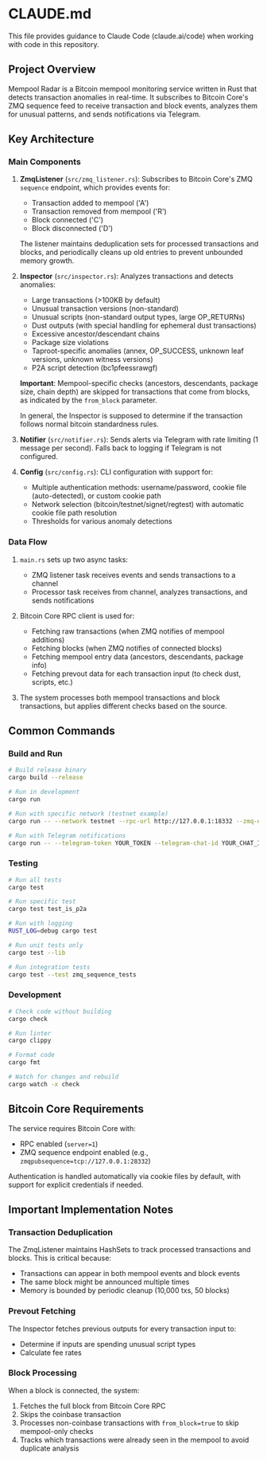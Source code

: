 # CLAUDE.md

This file provides guidance to Claude Code (claude.ai/code) when working with code in this repository.

## Project Overview

Mempool Radar is a Bitcoin mempool monitoring service written in Rust that detects transaction anomalies in real-time.
It subscribes to Bitcoin Core's ZMQ sequence feed to receive transaction and block events, analyzes them for unusual
patterns, and sends notifications via Telegram.

## Key Architecture

### Main Components

1. **ZmqListener** (`src/zmq_listener.rs`): Subscribes to Bitcoin Core's ZMQ `sequence` endpoint, which provides events
   for:
    - Transaction added to mempool ('A')
    - Transaction removed from mempool ('R')
    - Block connected ('C')
    - Block disconnected ('D')

   The listener maintains deduplication sets for processed transactions and blocks, and periodically cleans up old
   entries to prevent unbounded memory growth.

2. **Inspector** (`src/inspector.rs`): Analyzes transactions and detects anomalies:
    - Large transactions (>100KB by default)
    - Unusual transaction versions (non-standard)
    - Unusual scripts (non-standard output types, large OP_RETURNs)
    - Dust outputs (with special handling for ephemeral dust transactions)
    - Excessive ancestor/descendant chains
    - Package size violations
    - Taproot-specific anomalies (annex, OP_SUCCESS, unknown leaf versions, unknown witness versions)
    - P2A script detection (bc1pfeessrawgf)

   **Important**: Mempool-specific checks (ancestors, descendants, package size, chain depth) are skipped for
   transactions that come from blocks, as indicated by the `from_block` parameter.

   In general, the Inspector is supposed to determine if the transaction follows normal bitcoin standardness rules.

3. **Notifier** (`src/notifier.rs`): Sends alerts via Telegram with rate limiting (1 message per second). Falls back to
   logging if Telegram is not configured.

4. **Config** (`src/config.rs`): CLI configuration with support for:
    - Multiple authentication methods: username/password, cookie file (auto-detected), or custom cookie path
    - Network selection (bitcoin/testnet/signet/regtest) with automatic cookie file path resolution
    - Thresholds for various anomaly detections

### Data Flow

1. `main.rs` sets up two async tasks:
    - ZMQ listener task receives events and sends transactions to a channel
    - Processor task receives from channel, analyzes transactions, and sends notifications

2. Bitcoin Core RPC client is used for:
    - Fetching raw transactions (when ZMQ notifies of mempool additions)
    - Fetching blocks (when ZMQ notifies of connected blocks)
    - Fetching mempool entry data (ancestors, descendants, package info)
    - Fetching prevout data for each transaction input (to check dust, scripts, etc.)

3. The system processes both mempool transactions and block transactions, but applies different checks based on the
   source.

## Common Commands

### Build and Run

```bash
# Build release binary
cargo build --release

# Run in development
cargo run

# Run with specific network (testnet example)
cargo run -- --network testnet --rpc-url http://127.0.0.1:18332 --zmq-endpoint tcp://127.0.0.1:28333

# Run with Telegram notifications
cargo run -- --telegram-token YOUR_TOKEN --telegram-chat-id YOUR_CHAT_ID
```

### Testing

```bash
# Run all tests
cargo test

# Run specific test
cargo test test_is_p2a

# Run with logging
RUST_LOG=debug cargo test

# Run unit tests only
cargo test --lib

# Run integration tests
cargo test --test zmq_sequence_tests
```

### Development

```bash
# Check code without building
cargo check

# Run linter
cargo clippy

# Format code
cargo fmt

# Watch for changes and rebuild
cargo watch -x check
```

## Bitcoin Core Requirements

The service requires Bitcoin Core with:

- RPC enabled (`server=1`)
- ZMQ sequence endpoint enabled (e.g., `zmqpubsequence=tcp://127.0.0.1:28332`)

Authentication is handled automatically via cookie files by default, with support for explicit credentials if needed.

## Important Implementation Notes

### Transaction Deduplication

The ZmqListener maintains HashSets to track processed transactions and blocks. This is critical because:

- Transactions can appear in both mempool events and block events
- The same block might be announced multiple times
- Memory is bounded by periodic cleanup (10,000 txs, 50 blocks)

### Prevout Fetching

The Inspector fetches previous outputs for every transaction input to:

- Determine if inputs are spending unusual script types
- Calculate fee rates

### Block Processing

When a block is connected, the system:

1. Fetches the full block from Bitcoin Core RPC
2. Skips the coinbase transaction
3. Processes non-coinbase transactions with `from_block=true` to skip mempool-only checks
4. Tracks which transactions were already seen in the mempool to avoid duplicate analysis
